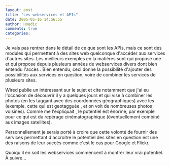 ```yaml
---
layout: post
title: "Les webservices et APIs"
date: 2005-05-16 14:56:55
author: Hoedic
comments: true
categories: 
---
```



Je vais pas rentrer dans le détail de ce que sont les APIs, mais ce sont des modules qui permettent à des sites web quelconque d'accéder aux services d'autres sites. Les meilleurs exemples en la matières sont  qui propose une  et  qui propose depuis plusieurs années de webservices divers dont bien entendu l'accès . Bien entendu, ceci donne la possibilité d'ajouter des possibilités aux services en question, voire de combiner les services de plusieurs sites.

Wired publie un  intéressant sur le sujet et cite notamment  que j'ai eu l'occasion de découvrir il y a quelques jours et qui vise à combiner les photos  (en les taggant avec des coordonnées géographiques) avec les  (exemple, cette  qui est geotagguée , et on voit de nombreuses photos voisines). Comme me l'expliquait , le potentiel est énorme, par exemple pour ce qui est du repérage cinématographique (éventuellement combiné aux images satellites).

Personnellement je serais porté à croire que cette volonté de fournir des services permettant d'accroitre le potentiel des sites en question est une des raisons de leur succès comme c'est le cas pour Google et Flickr.

Quoiqu'il en soit les webservices commencent à montrer leur vrai potentiel. À suivre...
